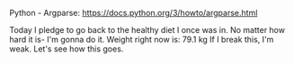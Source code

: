 Python - Argparse: https://docs.python.org/3/howto/argparse.html

Today I pledge to go back to the healthy diet I once was in. No matter how hard it is- I'm gonna do it.
Weight right now is: 79.1 kg
If I break this, I'm weak. Let's see how this goes.



